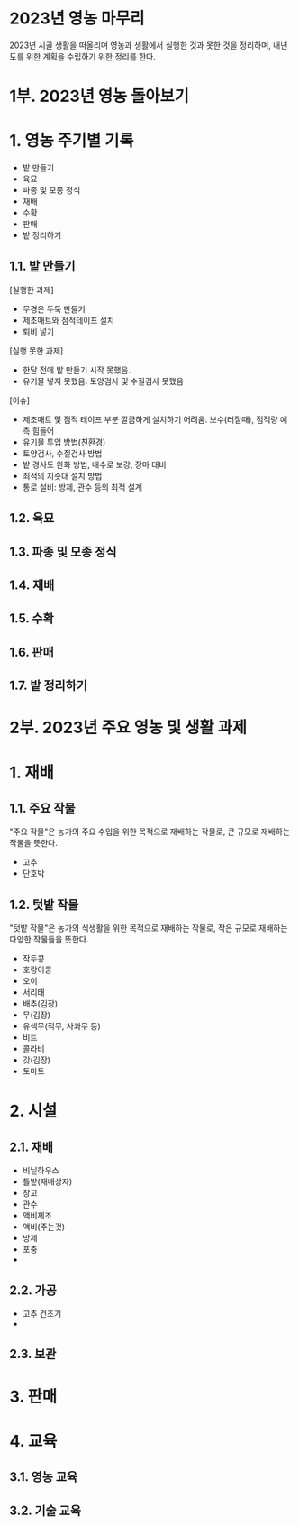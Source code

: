# 2023년 영농 마무리

2023년 시골 생활을 떠올리며 영농과 생활에서 실행한 것과 못한 것을 정리하며, 내년도를 위한 계획을 수립하기 위한 정리를 한다.



# 1부. 2023년 영농 돌아보기

# 1. 영농 주기별 기록

- 밭 만들기
- 육묘
- 파종 및 모종 정식
- 재배
- 수확
- 판매
- 밭 정리하기



## 1.1. 밭 만들기

[실행한 과제]

- 무경운 두둑 만들기
- 제초매트와 점적테이프 설치
- 퇴비 넣기



[실행 못한 과제]

- 한달 전에 밭 만들기 시작 못했음.
- 유기물 넣지 못했음. 토양검사 및 수질검사 못했음



[이슈]

- 제초매트 및 점적 테이프 부분 깔끔하게 설치하기 어려움. 보수(터질때), 점적량 예측 힘들어
- 유기물 투입 방법(친환경)
- 토양검사, 수질검사 방법
- 밭 경사도 완화 방법, 배수로 보강, 장마 대비
- 최적의 지줏대 설치 방법
- 통로 설비: 방제, 관수 등의 최적 설계





## 1.2. 육묘

## 1.3. 파종 및 모종 정식

## 1.4. 재배

## 1.5. 수확

## 1.6. 판매

## 1.7. 밭 정리하기



# 2부. 2023년 주요 영농 및 생활 과제



# 1. 재배

## 1.1. 주요 작물

 "주요 작물"은 농가의 주요 수입을 위한 목적으로 재배하는 작물로, 큰 규모로 재배하는 작물을 뜻한다.

- 고추
- 단호박



## 1.2. 텃밭 작물

 "텃밭 작물"은 농가의 식생활을 위한 목적으로 재배하는 작물로, 작은 규모로 재배하는 다양한 작물들을 뜻한다.

- 작두콩
- 호랑이콩
- 오이
- 서리태
- 배추(김장)
- 무(김장)
- 유색무(적무, 사과무 등)
- 비트
- 콜라비
- 갓(김장)
- 토마토



# 2. 시설

## 2.1. 재배

- 비닐하우스
- 틀밭(재배상자)
- 창고
- 관수
- 액비제조
- 액비(주는것)
- 방제
- 포충
- 

## 2.2. 가공

- 고추 건조기
- 

## 2.3. 보관



# 3. 판매

# 4. 교육

## 3.1. 영농 교육

## 3.2. 기술 교육

